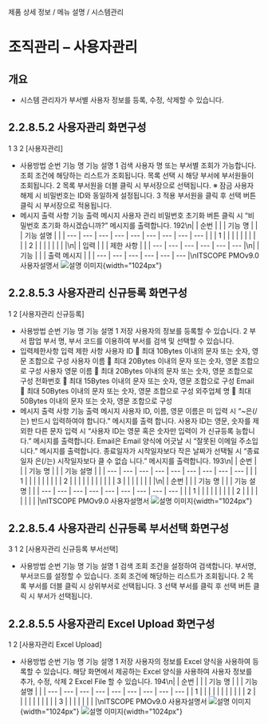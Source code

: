 <!--breadcrumb:제품 상세 정보 / 메뉴 설명 / 시스템관리--><span class="md-breadcrumb">제품 상세 정보 / 메뉴 설명 / 시스템관리</span>
# 조직관리 – 사용자관리
<!--5th-h2-toc-->
## 개요

- 시스템 관리자가 부서별 사용자 정보를 등록, 수정, 삭제할 수 있습니다.
## 2.2.8.5.2 사용자관리 화면구성
1
3
2
[사용자관리]
- 사용방법
순번 기능 명 기능 설명
1 검색 사용자 명 또는 부서별 조회가 가능합니다.
조회 조건에 해당하는 리스트가 조회됩니다.
목록 선택 시 해당 부서에 부서원들이 조회됩니다.
2 목록
부서원을 더블 클릭 시 부서장으로 선택됩니다.
※ 잠금 사용자 해제 시 비밀번호는 ID와 동일하게 설정됩니다.
3 적용 부서원을 클릭 후 선택 버튼 클릭 시 부서장으로 적용됩니다.
- 메시지 출력 사항
기능 출력 메시지
사용자 관리 비밀번호 초기화 버튼 클릭 시 “비밀번호 초기화 하시겠습니까?” 메시지를 출력합니다.
192\n|  | 순번 |  |  | 기능 명 |  |  | 기능 설명 |  |
| --- | --- | --- | --- | --- | --- | --- | --- | --- |
|  | 1 |  |  |  |  |  |  |  |
|  | 2 |  |  |  |  |  |  |  |\n|  | 입력 |  |  | 제한 사항 |  |
| --- | --- | --- | --- | --- | --- |\n|  | 기능 |  |  | 출력 메시지 |  |
| --- | --- | --- | --- | --- | --- |\nITSCOPE PMOv9.0 사용자설명서
![설명 이미지](/02_outputs/manual_images/2.2.8.5.2.png){width="1024px"}
## 2.2.8.5.3 사용자관리 신규등록 화면구성
1
2
[사용자관리 신규등록]
- 사용방법
순번 기능 명 기능 설명
1 저장 사용자의 정보를 등록할 수 있습니다.
2 부서 팝업 부서 명, 부서 코드를 이용하여 부서를 검색 및 선택할 수 있습니다.
- 입력제한사항
입력 제한 사항
사용자 ID  최대 10Bytes 이내의 문자 또는 숫자, 영문 조합으로 구성
사용자 이름  최대 20Bytes 이내의 문자 또는 숫자, 영문 조합으로 구성
사용자 영문 이름  최대 20Bytes 이내의 문자 또는 숫자, 영문 조합으로 구성
전화번호  최대 15Bytes 이내의 문자 또는 숫자, 영문 조합으로 구성
Email  최대 50Bytes 이내의 문자 또는 숫자, 영문 조합으로 구성
외주업체 명  최대 50Bytes 이내의 문자 또는 숫자, 영문 조합으로 구성
- 메시지 출력 사항
기능 출력 메시지
사용자 ID, 이름, 영문 이름은 미 입력 시 “~은(/는) 반드시 입력하여야 합니다.” 메시지를 출력
합니다.
사용자 ID는 영문, 숫자를 제외한 다른 문자 입력 시 “사용자 ID는 영문 혹은 숫자만 입력이 가
신규등록 능합니다.” 메시지를 출력합니다.
Email은 Email 양식에 어긋날 시 “잘못된 이메일 주소입니다.” 메시지를 출력합니다.
종료일자가 시작일자보다 작은 날짜가 선택될 시 “종료일자 은(/는) 시작일자보다 클 수 없습
니다.” 메시지를 출력합니다.
193\n|  | 순번 |  |  | 기능 명 |  |  | 기능 설명 |  |
| --- | --- | --- | --- | --- | --- | --- | --- | --- |
|  | 1 |  |  |  |  |  |  |  |
| 2 |  |  |  |  |  |  |  |  |
|  | 3 |  |  |  |  |  |  |  |\n|  | 순번 |  |  | 기능 명 |  |  | 기능 설명 |  |
| --- | --- | --- | --- | --- | --- | --- | --- | --- |
|  | 1 |  |  |  |  |  |  |  |
| 2 |  |  |  |  |  |  |  |  |\nITSCOPE PMOv9.0 사용자설명서
![설명 이미지](/02_outputs/manual_images/2.2.8.5.3.png){width="1024px"}
## 2.2.8.5.4 사용자관리 신규등록 부서선택 화면구성
3
1
2
[사용자관리 신규등록 부서선택]
- 사용방법
순번 기능 명 기능 설명
1 검색 조회 조건을 설정하여 검색합니다. 부서명, 부서코드를 설정할 수 있습니다.
조회 조건에 해당하는 리스트가 조회됩니다.
2 목록
부서를 더블 클릭 시 상위부서로 선택됩니다.
3 선택 부서를 클릭 후 선택 버튼 클릭 시 부서가 선택됩니다.
## 2.2.8.5.5 사용자관리 Excel Upload 화면구성
1
2
[사용자관리 Excel Upload]
- 사용방법
순번 기능 명 기능 설명
1 저장 사용자의 정보를 Excel 양식을 사용하여 등록할 수 있습니다.
해당 화면에서 제공하는 Excel 양식을 사용하여 사용자 정보를 추가, 수정, 삭제
2 Excel File
할 수 있습니다.
194\n|  | 순번 |  |  | 기능 명 |  |  | 기능 설명 |  |
| --- | --- | --- | --- | --- | --- | --- | --- | --- |
| 1 |  |  |  |  |  |  |  |  |
|  | 2 |  |  |  |  |  |  |  |
|  | 3 |  |  |  |  |  |  |  |\nITSCOPE PMOv9.0 사용자설명서
![설명 이미지](/02_outputs/manual_images/2.2.8.5.5_(1).png){width="1024px"}
![설명 이미지](/02_outputs/manual_images/2.2.8.5.5_(2).png){width="1024px"}

